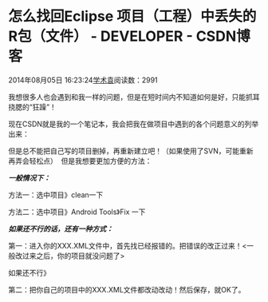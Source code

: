# 怎么找回Eclipse 项目（工程）中丢失的R包（文件） - DEVELOPER - CSDN博客





2014年08月05日 16:23:24[学术袁](https://me.csdn.net/u012827205)阅读数：2991








我想很多人也会遇到和我一样的问题，但是在短时间内不知道如何是好，只能抓耳挠腮的“狂躁”！

现在CSDN就是我的一个笔记本，我会把我在做项目中遇到的各个问题意义的列举出来：

但是总不能把自己写的项目删掉，再重新建立吧！（如果使用了SVN，可能重新再弄会轻松点）  但是我想要更加方便的方法：

***一般情况下：***

> 
方法一：选中项目》clean一下

方法二：选中项目》Android Tools》Fix 一下





***如果还不行的话，还有一种方式：***

> 
第一：进入你的XXX.XML文件中，首先找已经报错的。把错误的改正过来！<一般改过来之后，你的项目就没问题了>

如果还不行》

第二：把你自己的项目中的XXX.XML文件都改动改动！然后保存，就OK了。






